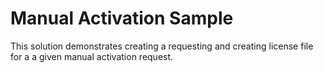 # Manual Activation Sample

This solution demonstrates creating a requesting and creating license file for a a given manual activation request.
